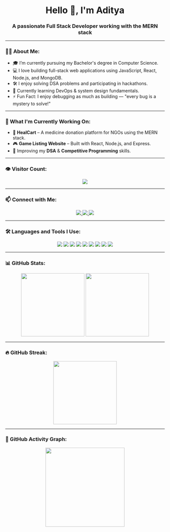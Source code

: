 <!-- Profile Header -->
<h1 align="center">Hello 👋, I'm Aditya</h1>
<h3 align="center">A passionate Full Stack Developer working with the MERN stack</h3>

---

### 🧑‍💻 About Me:
- 🎓 I’m currently pursuing my Bachelor's degree in Computer Science.
- 💻 I love building full-stack web applications using JavaScript, React, Node.js, and MongoDB.
- 🛠️ I enjoy solving DSA problems and participating in hackathons.
- 🌱 Currently learning DevOps & system design fundamentals.
- ⚡ Fun Fact: I enjoy debugging as much as building — "every bug is a mystery to solve!"

---

### 🔭 What I'm Currently Working On:
- 🚀 **HealCart** – A medicine donation platform for NGOs using the MERN stack.
- 🎮 **Game Listing Website** – Built with React, Node.js, and Express.
- 🧠 Improving my **DSA** & **Competitive Programming** skills.

---

### 👁️ Visitor Count:

<p align="center">
  <img src="https://img.shields.io/badge/Profile%20Views-1200-blue?style=flat-square" />
</p>

---


### 📫 Connect with Me:
<p align="center">
  <a href="https://www.linkedin.com/in/aditya-raj-416a61261" target="_blank">
    <img src="https://img.shields.io/badge/-LinkedIn-blue?style=for-the-badge&logo=linkedin" />
  </a>
  <a href="mailto:raditya0949@gmail.com">
    <img src="https://img.shields.io/badge/-Email-red?style=for-the-badge&logo=gmail&logoColor=white" />
  </a>
  <a href="https://portfolio-aditya-rajs-projects-4763438f.vercel.app/" target="_blank">
    <img src="https://img.shields.io/badge/-Portfolio-black?style=for-the-badge&logo=firefox-browser" />
  </a>
</p>

---

### 🛠️ Languages and Tools I Use:
<p align="center">
  <img src="https://img.shields.io/badge/JavaScript-yellow?style=for-the-badge&logo=javascript" />
  <img src="https://img.shields.io/badge/React-61DAFB?style=for-the-badge&logo=react" />
  <img src="https://img.shields.io/badge/Node.js-339933?style=for-the-badge&logo=node.js" />
  <img src="https://img.shields.io/badge/Express.js-000000?style=for-the-badge&logo=express" />
  <img src="https://img.shields.io/badge/MongoDB-47A248?style=for-the-badge&logo=mongodb" />
  <img src="https://img.shields.io/badge/Git-F05032?style=for-the-badge&logo=git" />
  <img src="https://img.shields.io/badge/GitHub-181717?style=for-the-badge&logo=github" />
  <img src="https://img.shields.io/badge/HTML5-E34F26?style=for-the-badge&logo=html5&logoColor=white" />
  <img src="https://img.shields.io/badge/CSS3-1572B6?style=for-the-badge&logo=css3&logoColor=white" />
</p>

---

### 📊 GitHub Stats:
<p align="center">
  <img src="https://github-readme-stats.vercel.app/api?username=Aditya-raj4&show_icons=true&theme=radical" height="200"/>
  <img src="https://github-readme-stats.vercel.app/api/top-langs/?username=Aditya-raj4&layout=compact&theme=radical" height="200"/>
</p>

---

### 🔥 GitHub Streak:
<p align="center">
  <img src="https://streak-stats.demolab.com/?user=Aditya-raj4&theme=radical" height="200"/>
</p>

---

### 🧩 GitHub Activity Graph:
<p align="center">
  <img src="https://github-readme-activity-graph.vercel.app/graph?username=Aditya-raj4&theme=rogue" height="250"/>
</p>


